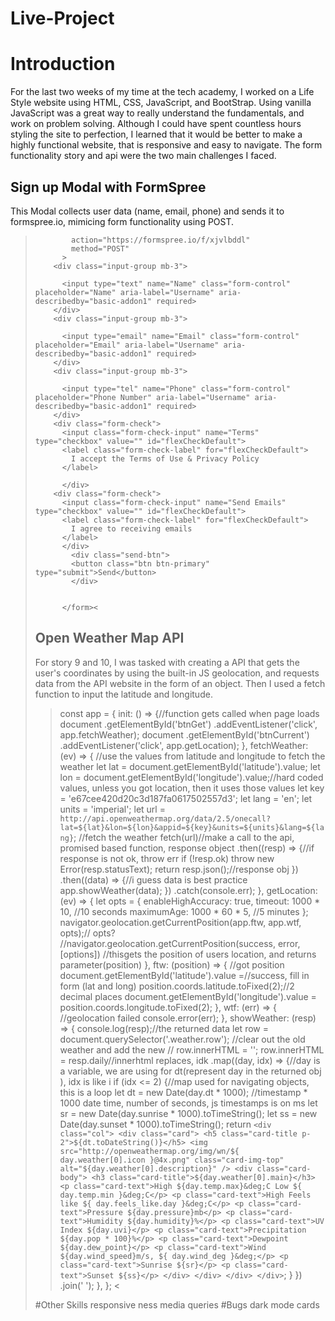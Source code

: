 # Live-Project
# Introduction
For the last two weeks of my time at the tech academy, I worked on a Life Style website using HTML, CSS, JavaScript, and BootStrap. Using vanilla JavaScript was a great way to really understand the fundamentals, and work on problem solving. Although I could have spent countless hours styling the site to perfection, I learned that it would be better to make a highly functional website, that is responsive and easy to navigate. The form functionality story and api were the two main challenges I faced.
## Sign up Modal with FormSpree
This Modal collects user data (name, email, phone) and sends it to formspree.io, mimicing form functionality using POST.
> <form
            action="https://formspree.io/f/xjvlbddl"
            method="POST"
          >
        <div class="input-group mb-3">
          
          <input type="text" name="Name" class="form-control" placeholder="Name" aria-label="Username" aria-describedby="basic-addon1" required>
        </div>
        <div class="input-group mb-3">
          
          <input type="email" name="Email" class="form-control" placeholder="Email" aria-label="Username" aria-describedby="basic-addon1" required>
        </div>
        <div class="input-group mb-3">
          
          <input type="tel" name="Phone" class="form-control" placeholder="Phone Number" aria-label="Username" aria-describedby="basic-addon1" required>
        </div>
        <div class="form-check">
          <input class="form-check-input" name="Terms" type="checkbox" value="" id="flexCheckDefault">
          <label class="form-check-label" for="flexCheckDefault">
            I accept the Terms of Use & Privacy Policy
          </label>
          
          </div>
        <div class="form-check">
          <input class="form-check-input" name="Send Emails" type="checkbox" value="" id="flexCheckDefault">
          <label class="form-check-label" for="flexCheckDefault">
            I agree to receiving emails
          </label>
          </div>
            <div class="send-btn">
            <button class="btn btn-primary" type="submit">Send</button>
            </div>


          </form><
## Open Weather Map API
For story 9 and 10, I was tasked with creating a API that gets the user's coordinates by using the built-in JS geolocation, and requests data from the API website in the form of an object. Then I used a fetch function to input the latitude and longitude.
>const app = {
    init: () => {//function gets called when page loads 
      document
        .getElementById('btnGet')
        .addEventListener('click', app.fetchWeather);
      document
        .getElementById('btnCurrent')
        .addEventListener('click', app.getLocation);
    },
    fetchWeather: (ev) => {
      //use the values from latitude and longitude to fetch the weather
      let lat = document.getElementById('latitude').value;
      let lon = document.getElementById('longitude').value;//hard coded values, unless you got location, then it uses those values
      let key = 'e67cee420d20c3d187fa0617502557d3';
      let lang = 'en';
      let units = 'imperial';
      let url = `http://api.openweathermap.org/data/2.5/onecall?lat=${lat}&lon=${lon}&appid=${key}&units=${units}&lang=${lang}`;
      //fetch the weather
      fetch(url)//make a call to the api, promised based function, response object
        .then((resp) => {//if response is not ok, throw err 
          if (!resp.ok) throw new Error(resp.statusText);
          return resp.json();//response obj
        })
        .then((data) => {//i guess data is best practice
          app.showWeather(data);
        })
        .catch(console.err);
    },
    getLocation: (ev) => {
      let opts = {
        enableHighAccuracy: true,
        timeout: 1000 * 10, //10 seconds
        maximumAge: 1000 * 60 * 5, //5 minutes
      };
      navigator.geolocation.getCurrentPosition(app.ftw, app.wtf, opts);// opts?
      //navigator.geolocation.getCurrentPosition(success, error, [options])
      //thisgets the position of users location, and returns parameter(position)
    },
    ftw: (position) => {
      //got position
      document.getElementById('latitude').value =//success, fill in form (lat and long)
        position.coords.latitude.toFixed(2);//2 decimal places
      document.getElementById('longitude').value =
        position.coords.longitude.toFixed(2);
    },
    wtf: (err) => {
      //geolocation failed
      console.error(err);
    },
    showWeather: (resp) => {
      console.log(resp);//the returned data
      let row = document.querySelector('.weather.row');
      //clear out the old weather and add the new
      // row.innerHTML = '';
      row.innerHTML = resp.daily//innerhtml replaces, idk
         .map((day, idx) => {//day is a variable, we are using for dt(represent day in the returned obj ), idx is like i
          if (idx <= 2) {//map used for navigating objects, this is a loop
            let dt = new Date(day.dt * 1000); //timestamp * 1000 date time, number of seconds, js timestamps is on ms
            let sr = new Date(day.sunrise * 1000).toTimeString();
            let ss = new Date(day.sunset * 1000).toTimeString();
            return `<div class="col">
                <div class="card">
                <h5 class="card-title p-2">${dt.toDateString()}</h5>
                  <img
                    src="http://openweathermap.org/img/wn/${
                      day.weather[0].icon
                    }@4x.png"
                    class="card-img-top"
                    alt="${day.weather[0].description}"
                  />
                  <div class="card-body">
                    <h3 class="card-title">${day.weather[0].main}</h3>
                    <p class="card-text">High ${day.temp.max}&deg;C Low ${
              day.temp.min
            }&deg;C</p>
                    <p class="card-text">High Feels like ${
                      day.feels_like.day
                    }&deg;C</p>
                    <p class="card-text">Pressure ${day.pressure}mb</p>
                    <p class="card-text">Humidity ${day.humidity}%</p>
                    <p class="card-text">UV Index ${day.uvi}</p>
                    <p class="card-text">Precipitation ${day.pop * 100}%</p>
                    <p class="card-text">Dewpoint ${day.dew_point}</p>
                    <p class="card-text">Wind ${day.wind_speed}m/s, ${
              day.wind_deg
            }&deg;</p>
                    <p class="card-text">Sunrise ${sr}</p>
                    <p class="card-text">Sunset ${ss}</p>
                  </div>
                </div>
              </div>
            </div>`;
          }
        })
        .join(' ');
    },
  };
  <

#Other Skills
responsive ness media queries
#Bugs
dark mode cards

